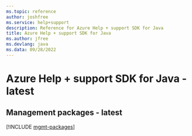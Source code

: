 ```yaml
---
ms.topic: reference
author: joshfree
ms.service: help+support
description: Reference for Azure Help + support SDK for Java
title: Azure Help + support SDK for Java
ms.author: jfree
ms.devlang: java
ms.data: 09/28/2022
---
```

# Azure Help + support SDK for Java - latest

## Management packages - latest
[!INCLUDE [mgmt-packages](help-+-support-mgmt-index.md)]